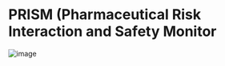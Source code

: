 # PRISM (Pharmaceutical Risk Interaction and Safety Monitor

![image](https://github.com/user-attachments/assets/2a16d1a7-c339-482b-8334-cb55fef1ab3b)


